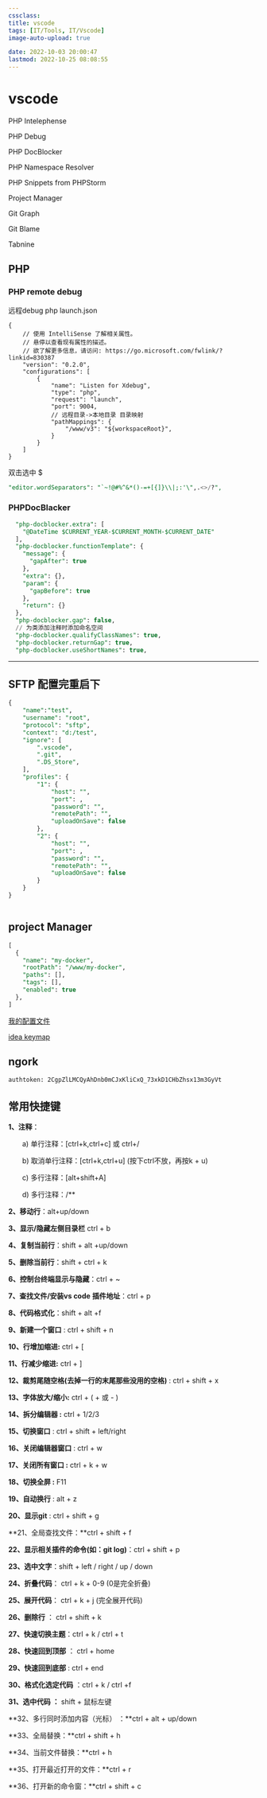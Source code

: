 ```yaml
---
cssclass:
title: vscode
tags: [IT/Tools, IT/Vscode]
image-auto-upload: true

date: 2022-10-03 20:00:47
lastmod: 2022-10-25 08:08:55
---
```

# vscode
PHP Intelephense

PHP Debug

PHP DocBlocker

PHP Namespace Resolver

PHP Snippets from PHPStorm

Project Manager

Git Graph

Git Blame

Tabnine

## PHP

### PHP remote debug

远程debug php launch.json

```text
{
    // 使用 IntelliSense 了解相关属性。 
    // 悬停以查看现有属性的描述。
    // 欲了解更多信息，请访问: https://go.microsoft.com/fwlink/?linkid=830387
    "version": "0.2.0",
    "configurations": [
        {
            "name": "Listen for Xdebug",
            "type": "php",
            "request": "launch",
            "port": 9004,
            // 远程目录->本地目录 目录映射
            "pathMappings": {
                "/www/v3": "${workspaceRoot}",
            }
        }
    ]
}
```

双击选中 $

```SQL
"editor.wordSeparators": "`~!@#%^&*()-=+[{]}\\|;:'\",.<>/?",
```

### PHPDocBlacker

```SQL
  "php-docblocker.extra": [
    "@DateTime $CURRENT_YEAR-$CURRENT_MONTH-$CURRENT_DATE"
  ],
  "php-docblocker.functionTemplate": {
    "message": {
      "gapAfter": true
    },
    "extra": {},
    "param": {
      "gapBefore": true
    },
    "return": {}
  },
  "php-docblocker.gap": false,
  // 为类添加注释时添加命名空间
  "php-docblocker.qualifyClassNames": true,
  "php-docblocker.returnGap": true,
  "php-docblocker.useShortNames": true,
```

---

## SFTP 配置完重启下

```SQL
{
    "name":"test",
    "username": "root",
    "protocol": "sftp",
    "context": "d:/test",
    "ignore": [
        ".vscode",
        ".git",
        ".DS_Store",
    ],
    "profiles": {
        "1": {
            "host": "",
            "port": ,
            "password": "",
            "remotePath": "",
            "uploadOnSave": false
        },
        "2": {
            "host": "",
            "port": ,
            "password": "",
            "remotePath": "",
            "uploadOnSave": false
        }
    }
}



```

## project Manager

```SQL
[
  {
    "name": "my-docker",
    "rootPath": "/www/my-docker",
    "paths": [],
    "tags": [],
    "enabled": true
  },
]
```

[我的配置文件](https://www.wolai.com/k9eKrzvacRctR9w94iCouV)

[idea keymap](https://www.wolai.com/wWVU3SJozoE9DQuBDDsTDz)

## ngork

```text
authtoken: 2CgpZlLMCQyAhDnb0mCJxKliCxQ_73xkD1CHbZhsx13m3GyVt
```

## 常用快捷键
**1、注释**：

　　a) 单行注释：[ctrl+k,ctrl+c] 或 ctrl+/

　　b) 取消单行注释：[ctrl+k,ctrl+u] (按下ctrl不放，再按k + u)

　　c) 多行注释：[alt+shift+A]

　　d) 多行注释：/**

**2、移动行**：alt+up/down

**3、显示/隐藏左侧目录栏** ctrl + b

**4、复制当前行**：shift + alt +up/down

**5、删除当前行**：shift + ctrl + k

**6、控制台终端显示与隐藏**：ctrl + ~

**7、查找文件/安装vs code** **插件地址**：ctrl + p

**8、代码格式化**：shift + alt +f

**9、新建一个窗口** : ctrl + shift + n

**10、行增加缩进:** ctrl + [

**11、行减少缩进:** ctrl + ]

**12、裁剪尾随空格(去掉一行的末尾那些没用的空格)** : ctrl + shift + x

**13、字体放大/缩小:** ctrl + ( + 或 - )

**14、拆分编辑器 :** ctrl + 1/2/3

**15、切换窗口** : ctrl + shift + left/right

**16、关闭编辑器窗口** : ctrl + w

**17、关闭所有窗口 :** ctrl + k + w

**18、切换全屏 :** F11

**19、自动换行** : alt + z

**20、显示git** : ctrl + shift + g

**21、全局查找文件：**ctrl + shift + f

**22、显示相关插件的命令(如：git log)**：ctrl + shift + p

**23、选中文字**：shift + left / right / up / down

**24、折叠代码**： ctrl + k + 0-9 (0是完全折叠)

**25、展开代码**： ctrl + k + j (完全展开代码)

**26、删除行** ： ctrl + shift + k

**27、快速切换主题**：ctrl + k / ctrl + t

**28、快速回到顶部** ： ctrl + home

**29、快速回到底部** : ctrl + end

**30、格式化选定代码** ：ctrl + k / ctrl +f

**31、选中代码 ：** shift + 鼠标左键

**32、多行同时添加内容（光标） ：**ctrl + alt + up/down

**33、全局替换：**ctrl + shift + h

**34、当前文件替换：**ctrl + h

**35、打开最近打开的文件：**ctrl + r

**36、打开新的命令窗：**ctrl + shift + c